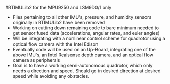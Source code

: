 #RTIMULib2 for the MPU9250 and LSM9D0/1 only
- Files pertaining to all other IMU's, pressure, and humidity sensors originally in RTIMULib2 have been removed
- Working on cutting down remaining code to bare minimum needed to get sensor fused data (accelerations, angular rates, and euler angles)
- Will be integrating with a nonlinear control scheme for quadrotor using a optical flow camera with the Intel Edison
- Eventually code will be used on an Up-Board, integrating one of the above IMU's, an Intel Realsense depth camera, and an optical flow camera as peripherals
- Goal is to have a working semi-autonomous quadrotor, which only needs a direction and speed. Should go in desired direction at desired speed while avoiding any obstacles.
